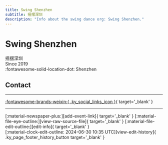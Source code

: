 ```yaml
---
title: Swing Shenzhen
subtitle: 摇摆深圳
description: "Info about the swing dance org: Swing Shenzhen."
---
```


# Swing Shenzhen

摇摆深圳  
Since 2019  
:fontawesome-solid-location-dot: Shenzhen  


## Contact


---

 [:fontawesome-brands-weixin:{ .ky_social_links_icon }](# "摇摆深圳SwingShenzhen"){ target='_blank' }

---

<div class="ky_page_footer" markdown>
<div class="ky_page_footer_trailing" markdown="span">
[:material-newspaper-plus:][add-event-link]{ target='_blank' }
[:material-file-eye-outline:][view-raw-source-file]{ target='_blank' }
[:material-file-edit-outline:][edit-info]{ target='_blank' }
</div>
<div class="ky_page_footer_leading" markdown="span">
[:material-clock-edit-outline: 2024-06-30 10:35 UTC][view-edit-history]{ .ky_page_footer_history_button target='_blank' }
</div>
</div>

[add-event-link]: https://github.com/swingdance/events/issues/new?assignees=&labels=add+event&projects=&template=02-add_entity.yml&title=%5Bcn%5D%20%3CName%3E&region=cn&province=Guangdong&city=Shenzhen&org_id=swing-shen-zhen "Add Event"
[view-raw-source-file]: https://github.com/swingdance/orgs/blob/main/cn/swing-shen-zhen.json "View Raw Source File"
[edit-info]: https://github.com/swingdance/orgs/issues/new?assignees=&labels=update+org&projects=&template=03-update_entity.yml&title=%5Bcn%5D%20Swing%20Shenzhen&region=cn&id=swing-shen-zhen&name=Swing%20Shenzhen "Edit Info"

[view-edit-history]: https://github.com/swingdance/orgs/commits/main/cn/swing-shen-zhen.json "View Edit History"
